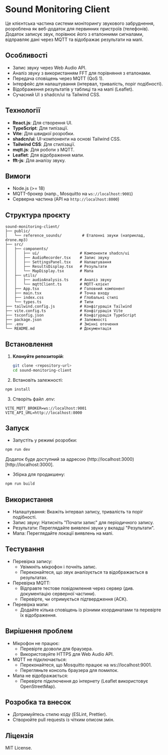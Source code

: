 # Sound Monitoring Client

Це клієнтська частина системи моніторингу звукового забруднення, розроблена як веб-додаток для первинних пристроїв (телефонів). Додаток записує звук, порівнює його з еталонними сигналами, відправляє дані через MQTT та відображає результати на мапі.

## Особливості
- Запис звуку через Web Audio API.
- Аналіз звуку з використанням FFT для порівняння з еталонами.
- Передача сповіщень через MQTT (QoS 1).
- Інтерфейс для налаштування (інтервал, тривалість, поріг подібності).
- Відображення результатів у таблиці та на мапі (Leaflet).
- Сучасний UI з shadcn/ui та Tailwind CSS.

## Технології
- **React.js**: Для створення UI.
- **TypeScript**: Для типізації.
- **Vite**: Для швидкої розробки.
- **shadcn/ui**: UI-компоненти на основі Tailwind CSS.
- **Tailwind CSS**: Для стилізації.
- **mqtt.js**: Для роботи з MQTT.
- **Leaflet**: Для відображення мапи.
- **fft-js**: Для аналізу звуку.

## Вимоги
- Node.js (>= 18)
- MQTT-брокер (напр., Mosquitto на `ws://localhost:9001`)
- Серверна частина (API на `http://localhost:8000`)

## Структура проєкту

```
sound-monitoring-client/
├── public/
│   └── reference_sounds/         # Еталонні звуки (наприклад, drone.mp3)
├── src/
│   ├── components/
│   │   ├── ui/                  # Компоненти shadcn/ui
│   │   ├── AudioRecorder.tsx    # Запис звуку
│   │   ├── SettingsPanel.tsx    # Налаштування
│   │   ├── ResultsDisplay.tsx   # Результати
│   │   └── MapDisplay.tsx       # Мапа
│   ├── utils/
│   │   ├── audioAnalysis.ts     # Аналіз звуку
│   │   └── mqttClient.ts        # MQTT-клієнт
│   ├── App.tsx                  # Головний компонент
│   ├── main.tsx                 # Точка входу
│   ├── index.css                # Глобальні стилі
│   └── types.ts                 # Типи
├── tailwind.config.js           # Конфігурація Tailwind
├── vite.config.ts               # Конфігурація Vite
├── tsconfig.json                # Конфігурація TypeScript
├── package.json                 # Залежності
├── .env                         # Змінні оточення
└── README.md                    # Документація
```

## Встановлення

1. **Клонуйте репозиторій**:
   ```bash
   git clone <repository-url>
   cd sound-monitoring-client
   ```
2. Встановіть залежності:
```bash
npm install
```
3. Створіть файл .env:
```env
VITE_MQTT_BROKER=ws://localhost:9001
VITE_API_URL=http://localhost:8000
```

## Запуск
- Запустіть у режимі розробки:
```bash
npm run dev
```
Додаток буде доступний за адресою (http://localhost:3000)[http://localhost:3000].
- Збірка для продакшену:
```bash
npm run build
```

## Використання
- Налаштування: Вкажіть інтервал запису, тривалість та поріг подібності.
- Запис звуку: Натисніть "Почати запис" для періодичного запису.
- Результати: Переглядайте виявлені звуки у вкладці "Результати".
- Мапа: Переглядайте локації виявлень на мапі.

## Тестування
- Перевірка запису:
  - Увімкніть мікрофон і почніть запис.
  - Переконайтеся, що звук аналізується та відображається в результатах.
- Перевірка MQTT:
  - Відправте тестове повідомлення через сервер (див. документацію серверної частини).
  - Перевірте, чи отримується підтвердження (ACK).
- Перевірка мапи:
  - Додайте кілька сповіщень із різними координатами та перевірте їх відображення.

## Вирішення проблем
- Мікрофон не працює:
  - Перевірте дозволи для браузера.
  - Використовуйте HTTPS для Web Audio API.
- MQTT не підключається:
  - Переконайтеся, що Mosquitto працює на ws://localhost:9001.
  - Перегляньте консоль браузера для помилок.
- Мапа не відображається:
  - Перевірте підключення до інтернету (Leaflet використовує OpenStreetMap).

## Розробка та внесок
- Дотримуйтесь стилю коду (ESLint, Prettier).
- Створюйте pull requests із чітким описом змін.

## Ліцензія
MIT License.
